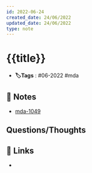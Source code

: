 ```yaml
---
id: 2022-06-24
created_date: 24/06/2022
updated_date: 24/06/2022
type: note
---
```


#  {{title}}
- **🏷️Tags** :  #06-2022 #mda 
[ ](#anki-card)
## 📝 Notes
- [mda-1049](mda-1049.md) 


## Questions/Thoughts


## 🔗 Links
- 
